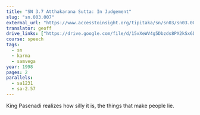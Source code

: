 ```yaml
---
title: "SN 3.7 Atthakarana Sutta: In Judgement"
slug: "sn.003.007"
external_url: "https://www.accesstoinsight.org/tipitaka/sn/sn03/sn03.007.than.html"
translator: geoff
drive_links: ["https://drive.google.com/file/d/15xXeWV4g5Dbzds8PX2kSx6DLBugmKwJT/view?usp=drivesdk"]
course: speech
tags:
  - sn
  - karma
  - samvega
year: 1998
pages: 2
parallels:
  - sa1231
  - sa-2.57
---
```


King Pasenadi realizes how silly it is, the things that make people lie.
